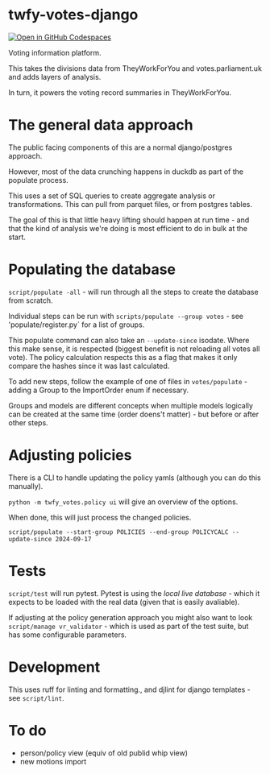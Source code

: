 # twfy-votes-django

[![Open in GitHub Codespaces](https://github.com/codespaces/badge.svg)](https://codespaces.new/mysociety/twfy-votes)

Voting information platform.

This takes the divisions data from TheyWorkForYou and votes.parliament.uk and adds layers of analysis. 

In turn, it powers the voting record summaries in TheyWorkForYou. 

# The general data approach

The public facing components of this are a normal django/postgres approach.

However, most of the data crunching happens in duckdb as part of the populate process. 

This uses a set of SQL queries to create aggregate analysis or transformations. This can pull from parquet files, or from postgres tables.

The goal of this is that little heavy lifting should happen at run time - and that the kind of analysis we're doing is most efficient to do in bulk at the start. 

# Populating the database

`script/populate -all` - will run through all the steps to create the database from scratch.

Individual steps can be run with `scripts/populate --group votes` - see 'populate/register.py` for a list of groups. 

This populate command can also take an `--update-since` isodate. Where this make sense, it is respected (biggest benefit is not reloading all votes all vote).
The policy calculation respects this as a flag that makes it only compare the hashes since it was last calculated. 

To add new steps, follow the example of one of files in `votes/populate` - adding a Group to the ImportOrder enum if necessary. 

Groups and models are different concepts when multiple models logically can be created at the same time (order doens't matter) - but before or after other steps. 

# Adjusting policies

There is a CLI to handle updating the policy yamls (although you can do this manually).

`python -m twfy_votes.policy ui` will give an overview of the options.

When done, this will just process the changed policies. 

```
script/populate --start-group POLICIES --end-group POLICYCALC --update-since 2024-09-17
```

# Tests

`script/test` will run pytest. Pytest is using the *local live database* - which it expects to be loaded with the real data (given that is easily avaliable).

If adjusting at the policy generation approach you might also want to look `script/manage vr_validator` - which is used as part of the test suite, but has some configurable parameters.

# Development

This uses ruff for linting and formatting., and djlint for django templates - see `script/lint`.

# To do

- person/policy view (equiv of old publid whip view)
- new motions import
